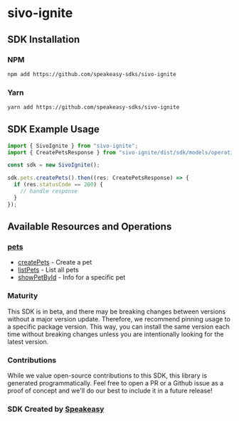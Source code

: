 # sivo-ignite

<!-- Start SDK Installation -->
## SDK Installation

### NPM

```bash
npm add https://github.com/speakeasy-sdks/sivo-ignite
```

### Yarn

```bash
yarn add https://github.com/speakeasy-sdks/sivo-ignite
```
<!-- End SDK Installation -->

## SDK Example Usage
<!-- Start SDK Example Usage -->


```typescript
import { SivoIgnite } from "sivo-ignite";
import { CreatePetsResponse } from "sivo-ignite/dist/sdk/models/operations";

const sdk = new SivoIgnite();

sdk.pets.createPets().then((res: CreatePetsResponse) => {
  if (res.statusCode == 200) {
    // handle response
  }
});
```
<!-- End SDK Example Usage -->

<!-- Start SDK Available Operations -->
## Available Resources and Operations


### [pets](docs/sdks/pets/README.md)

* [createPets](docs/sdks/pets/README.md#createpets) - Create a pet
* [listPets](docs/sdks/pets/README.md#listpets) - List all pets
* [showPetById](docs/sdks/pets/README.md#showpetbyid) - Info for a specific pet
<!-- End SDK Available Operations -->

### Maturity

This SDK is in beta, and there may be breaking changes between versions without a major version update. Therefore, we recommend pinning usage
to a specific package version. This way, you can install the same version each time without breaking changes unless you are intentionally
looking for the latest version.

### Contributions

While we value open-source contributions to this SDK, this library is generated programmatically.
Feel free to open a PR or a Github issue as a proof of concept and we'll do our best to include it in a future release!

### SDK Created by [Speakeasy](https://docs.speakeasyapi.dev/docs/using-speakeasy/client-sdks)
